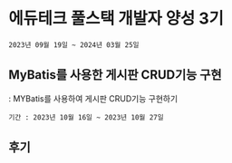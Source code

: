 # 에듀테크 풀스택 개발자 양성 3기
```
2023년 09월 19일 ~ 2024년 03월 25일
```
## MyBatis를 사용한 게시판 CRUD기능 구현
: MYBatis를 사용하여 게시판 CRUD기능 구현하기
```
기간 : 2023년 10월 16일 ~ 2023년 10월 27일
```

## 후기
